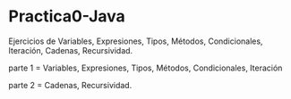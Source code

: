 # Practica0-Java
Ejercicios de Variables, Expresiones, Tipos, Métodos, Condicionales, Iteración, Cadenas, Recursividad.

parte 1 = Variables, Expresiones, Tipos, Métodos, Condicionales, Iteración

parte 2 = Cadenas, Recursividad.
